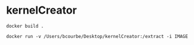 # kernelCreator

`docker build .`

`docker run -v /Users/bcourbe/Desktop/kernelCreator:/extract -i IMAGE`
